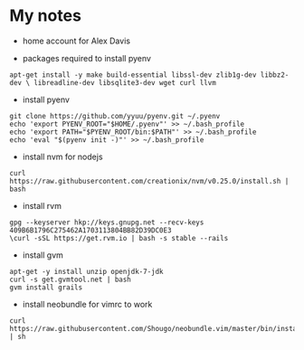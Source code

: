 # My notes

* home account for Alex Davis

* packages required to install pyenv
```
apt-get install -y make build-essential libssl-dev zlib1g-dev libbz2-dev \ libreadline-dev libsqlite3-dev wget curl llvm
```

* install pyenv
```
git clone https://github.com/yyuu/pyenv.git ~/.pyenv
echo 'export PYENV_ROOT="$HOME/.pyenv"' >> ~/.bash_profile
echo 'export PATH="$PYENV_ROOT/bin:$PATH"' >> ~/.bash_profile
echo 'eval "$(pyenv init -)"' >> ~/.bash_profile
```

* install nvm for nodejs
```
curl https://raw.githubusercontent.com/creationix/nvm/v0.25.0/install.sh | bash
```

* install rvm
```
gpg --keyserver hkp://keys.gnupg.net --recv-keys 409B6B1796C275462A1703113804BB82D39DC0E3
\curl -sSL https://get.rvm.io | bash -s stable --rails
```
* install gvm
```
apt-get -y install unzip openjdk-7-jdk
curl -s get.gvmtool.net | bash
gvm install grails
```

* install neobundle for vimrc to work
```
curl https://raw.githubusercontent.com/Shougo/neobundle.vim/master/bin/install.sh | sh
```

